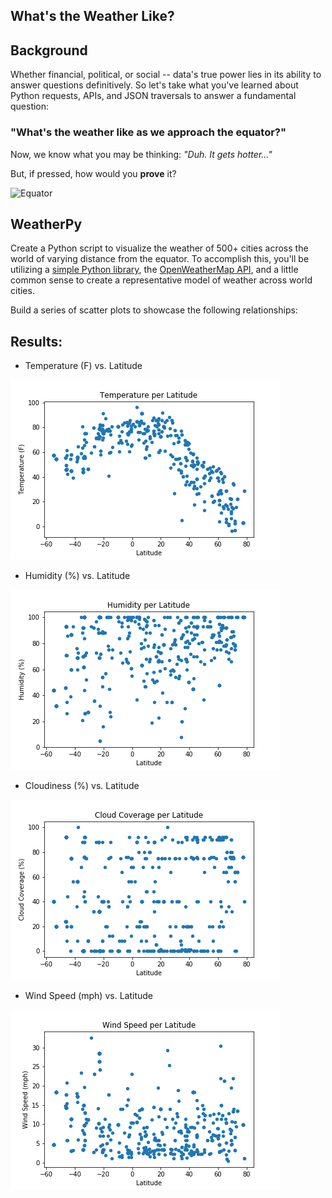 ## What's the Weather Like?

## Background

Whether financial, political, or social -- data's true power lies in its ability to answer questions definitively. So let's take what you've learned about Python requests, APIs, and JSON traversals to answer a fundamental question: 

### "What's the weather like as we approach the equator?"

Now, we know what you may be thinking: _"Duh. It gets hotter..."_ 

But, if pressed, how would you **prove** it? 

![Equator](equatorsign.png)

## WeatherPy

Create a Python script to visualize the weather of 500+ cities across the world of varying distance from the equator. To accomplish this, you'll be utilizing a [simple Python library](https://pypi.python.org/pypi/citipy), the [OpenWeatherMap API](https://openweathermap.org/api), and a little common sense to create a representative model of weather across world cities.

Build a series of scatter plots to showcase the following relationships:



## Results:
* Temperature (F) vs. Latitude

![temp](https://github.com/kkh1178/API_weather/blob/master/TempperLat.png)

* Humidity (%) vs. Latitude

![humidity](https://github.com/kkh1178/API_weather/blob/master/HumidityperLat.png)

* Cloudiness (%) vs. Latitude

![cloud](https://github.com/kkh1178/API_weather/blob/master/CloudperLat.png)

* Wind Speed (mph) vs. Latitude

![wind](https://github.com/kkh1178/API_weather/blob/master/WindperLat.png)
